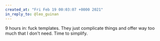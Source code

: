 ```yaml
---
created_at: "Fri Feb 19 00:03:07 +0000 2021"
in_reply_to: @leo_guinan
---
```


9 hours in: fuck templates. They just complicate things and offer way too much that I don't need. Time to simplify.